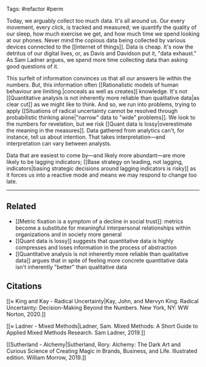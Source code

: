 Tags: #refactor #perm

Today, we arguably collect too much data. It's all around us. Our every movement, every click, is tracked and measured; we quantify the quality of our sleep, how much exercise we get, and how much time we spend looking at our phones. Never mind the copious data being collected by various devices connected to the [[internet of things]]. Data is cheap. It's now the detritus of our digital lives, or, as Davis and Davidson put it, "data exhaust." As Sam Ladner argues, we spend more time collecting data than asking good questions of it. 

This surfeit of information convinces us that all our answers lie within the numbers. But, this information often [[Rationalistic models of human behaviour are limiting.|conceals as well as creates]] knowledge. It's not [[Quantitative analysis is not inherently more reliable than qualitative data|as clear cut]] as we might like to think. And so, we run into problems, trying to apply [[Situations of radical uncertainty cannot be resolved through probabilistic thinking alone|"narrow" data to "wide" problems]]. We look to the numbers for revelation, but we risk [[Quant data is lossy|overestimate the meaning in the measures]]. Data gathered from analytics can't, for instance, tell us about intention. That takes interpretation—and interpretation can vary between analysts.

Data that are easiest to come by—and likely more abundant—are more likely to be lagging indicators; [[Base strategy on leading, not lagging, indicators|basing strategic decisions around lagging indicators is risky]] as it forces us into a reactive mode and means we may respond to change too late. 

---
## Related
- [[Metric fixation is a symptom of a decline in social trust]]: metrics become a substitute for meaningful interpersonal relationships within organizations and in society more general
- [[Quant data is lossy]] suggests that quantitative data is highly compresses and loses information in the process of abstraction
- [[Quantitative analysis is not inherently more reliable than qualitative data]] argues that in spite of feeling more concrete quantitative data isn't inherently "better" than qualitative data

## Citations 
[[≈ King and Kay - Radical Uncertainty|Kay, John, and Mervyn King. Radical Uncertainty: Decision-Making Beyond the Numbers. New York, NY: WW Norton, 2020.]]

[[≈ Ladner - Mixed Methods|Ladner, Sam. Mixed Methods: A Short Guide to Applied Mixed Methods Research. Sam Ladner, 2019.]]

[[Sutherland - Alchemy|Sutherland, Rory. Alchemy: The Dark Art and Curious Science of Creating Magic in Brands, Business, and Life. Illustrated edition. William Morrow, 2019.]]